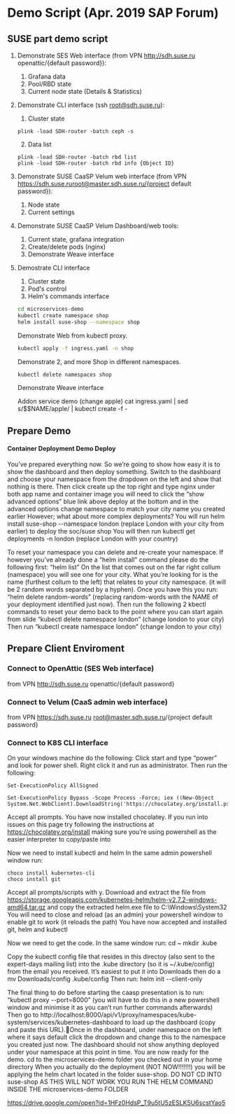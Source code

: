 # Demo Script (Apr. 2019 SAP Forum)
## SUSE part demo script
1. Demonstrate SES Web interface (from VPN http://sdh.suse.ru openattic/{default password}):
   1. Grafana data
   2. Pool/RBD state
   3. Current node state (Details & Statistics)
2. Demonstrate CLI interface (ssh root@sdh.suse.ru):
   1. Cluster state
   ```pshell
   plink -load SDH-router -batch ceph -s
   ```
   2. Data list
   ```pshell
   plink -load SDH-router -batch rbd list
   plink -load SDH-router -batch rbd info {Object ID}
   ```
3. Demonstrate SUSE CaaSP Velum web interface (from VPN https://sdh.suse.ruroot@master.sdh.suse.ru/{project default password}):
   1. Node state
   2. Current settings
4. Demonstrate SUSE CaaSP Velum Dashboard/web tools:
   1. Current state, grafana integration
   2. Create/delete pods (nginx)
   3. Demonstrate Weave interface
3. Demostrate CLI interface
   1. Cluster state
   2. Pod's control
   3. Helm's commands interface
   ```bash
   cd microservices-demo
   kubectl create namespace shop
   helm install suse-shop --namespace shop
   ```
   Demonstrate Web from kubectl proxy.
   ```bash
   kubectl apply -f ingress.yaml -n shop
   ```
   Demonstrate 2, and more Shop in different namespaces.
   ```bash
   kubectl delete namespaces shop
   ```
   Demonstrate Weave interface

   Addon service demo (change apple)
   cat ingress.yaml | sed s/\$\$NAME/apple/ | kubectl create -f -

## Prepare Demo

#### Container Deployment Demo Deploy

You’ve prepared everything now. So we’re going to show how easy it is to show the dashboard and then deploy something.
Switch to the dashboard and choose your namespace from the dropdown on the left and show that nothing is there.
Then click create up the top right and type nginx under both app name and container image you will need to click the “show advanced options” blue link above deploy at the bottom and in the advanced options change namespace to match your city name you created earlier
However; what about more complex deployments?
You will run helm install suse-shop --namespace london (replace London with your city from earlier) to deploy the soc/suse shop
You will then run kubectl get deployments -n london (replace London with your country)

To reset your namespace you can delete and re-create your namespace.
If however you’ve already done a “helm install” command please do the following first:
“helm list”
On the list that comes out on the far right collum (namespace) you will see one for your city. What you’re looking for is the name (furthest collum to the left) that relates to your city namespace. (it will be 2 random words separated by a hyphen). Once you have this you run:
“helm delete random-words” (replacing random-words with the NAME of your deployment identified just now). Then run the following 2 kbectl commands to reset your demo back to the point where you can start again from slide 
“kubectl delete namespace london” (change london to your city)
Then run
“kubectl create namespace london” (change london to your city)

## Prepare Client Enviroment

### Connect to OpenAttic (SES Web interface)
from VPN http://sdh.suse.ru openattic/{default password}

### Connect to Velum (CaaS admin web interface)
from VPN https://sdh.suse.ru root@master.sdh.suse.ru/{project default password}

### Connect to K8S CLI interface
On your windows machine do the following:
Click start and type “power” and look for power shell. Right click it and run as administrator.
Then run the following:
```pshell
Set-ExecutionPolicy AllSigned 

Set-ExecutionPolicy Bypass -Scope Process -Force; iex ((New-Object System.Net.WebClient).DownloadString('https://chocolatey.org/install.ps1'))
```
Accept all prompts. You have now installed chocolatey. If you run into issues on this page try following the instructions at https://chocolatey.org/install making sure you’re using powershell as the easier interpreter to copy/paste into

Now we need to install kubectl and helm
In the same admin powershell window run:
```pshell
choco install kubernetes-cli
choco install git
```
Accept all prompts/scripts with y.
Download and extract the file from https://storage.googleapis.com/kubernetes-helm/helm-v2.7.2-windows-amd64.tar.gz and copy the extracted helm.exe file to C:\Windows\System32
You will need to close and reload (as an admin) your powershell window to enable git to work (it reloads the path)
You have now accepted and installed git, helm and kubectl

Now we need to get the code. In the same window run:
cd ~
mkdir .kube

Copy the kubectl config file that resides in this directoy (also sent to the expert-days mailing list) into the .kube directory (so it is ~/.kube/config) from the email you received. It’s easiest to put it into Downloads then do a mv Downloads/config .kube/config Then run:
helm init --client-only

The final thing to do before starting the caasp presentation is to run:
“kubectl proxy --port=8000”
(you will have to do this in a new powershell window and minimise it as you can’t run further commands afterwards)
Then go to http://localhost:8000/api/v1/proxy/namespaces/kube-system/services/kubernetes-dashboard to load up the dashboard (copy and paste this URL).Once in the dashboard, under namespace on the left where it says default click the dropdown and change this to the namespace you created just now. The dashboard should not show anything deployed under your namespace at this point in time.
You are now ready for the demo.
cd to the microservices-demo folder you checked out in your home directory
When you actually do the deployment (NOT NOW!!!!!!!) you will be applying the helm chart located in the folder suse-shop. DO NOT CD INTO suse-shop AS THIS WILL NOT WORK YOU RUN THE HELM COMMAND INSIDE THE microservices-demo FOLDER


https://drive.google.com/open?id=1HFz0HdsP_T9u5tU5zESLK5U6scstYao5

